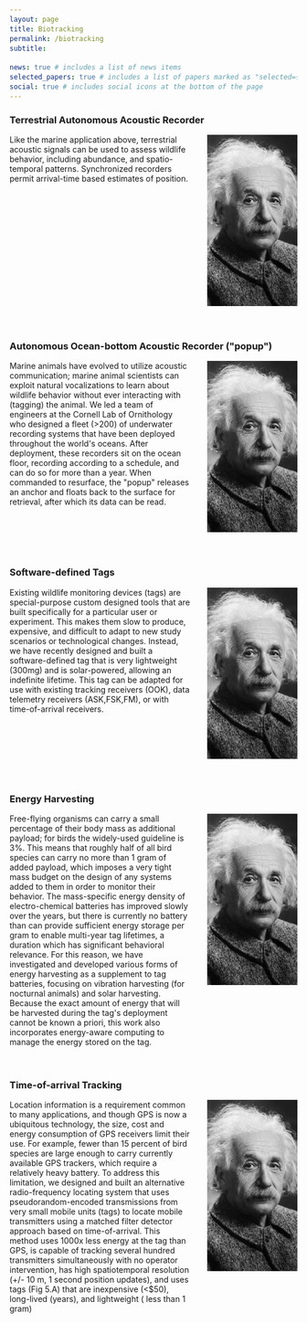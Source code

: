 ```yaml
---
layout: page
title: Biotracking
permalink: /biotracking
subtitle: 

news: true # includes a list of news items
selected_papers: true # includes a list of papers marked as "selected={true}"
social: true # includes social icons at the bottom of the page
---
```


### Terrestrial Autonomous Acoustic Recorder

<div style="display: flex;">
    <div style="flex: 2;padding-right: 30px;">
        Like the marine application above, terrestrial acoustic signals can be used to assess wildlife behavior, including abundance, and spatio-temporal patterns. Synchronized recorders permit arrival-time based estimates of position. 
    </div>
    <div style="flex: 1; margin-left: auto;">
        <img src="/assets/img/prof_pic.jpg" alt="Image Description" style="width: 300px; height: 300px; object-fit: cover;">
    </div>
</div>
<br/><br/>

### Autonomous Ocean-bottom Acoustic Recorder ("popup")

<div style="display: flex;">
    <div style="flex: 2;padding-right: 30px;">
        Marine animals have evolved to utilize acoustic communication; marine animal scientists can exploit natural vocalizations to learn about wildlife behavior without ever interacting with (tagging) the animal. We led a team of engineers at the Cornell Lab of Ornithology who designed a fleet (>200) of underwater recording systems that have been deployed throughout the world's oceans. After deployment, these recorders sit on the ocean floor, recording according to a schedule, and can do so for more than a year. When commanded to resurface, the "popup" releases an anchor and floats back to the surface for retrieval, after which its data can be read.
    </div>
    <div style="flex: 1; margin-left: auto;">
        <img src="/assets/img/prof_pic.jpg" alt="Image Description" style="width: 300px; height: 300px; object-fit: cover;">
    </div>
</div>
<br/><br/>

### Software-defined Tags

<div style="display: flex;">
    <div style="flex: 2;padding-right: 30px;">
        Existing wildlife monitoring devices (tags) are special-purpose custom designed tools that are built specifically for a particular user or experiment. This makes them slow to produce, expensive, and difficult to adapt to new study scenarios or technological changes. Instead, we have recently designed and built a software-defined tag that is very lightweight (300mg) and is solar-powered, allowing an indefinite lifetime. This tag can be adapted for use with existing tracking receivers (OOK), data telemetry receivers (ASK,FSK,FM), or with time-of-arrival receivers.
    </div>
    <div style="flex: 1; margin-left: auto;">
        <img src="/assets/img/prof_pic.jpg" alt="Image Description" style="width: 300px; height: 300px; object-fit: cover;">
    </div>
</div>
<br/><br/>


### Energy Harvesting

<div style="display: flex;">
    <div style="flex: 2;padding-right: 30px;">
        Free-flying organisms can carry a small percentage of their body mass as additional payload; for birds the widely-used guideline is 3%. This means that roughly half of all bird species can carry no more than 1 gram of added payload, which imposes a very tight mass budget on the design of any systems added to them in order to monitor their behavior. The mass-specific energy density of electro-chemical batteries has improved slowly over the years, but there is currently no battery than can provide sufficient energy storage per gram to enable multi-year tag lifetimes, a duration which has significant behavioral relevance. For this reason, we have investigated and developed various forms of energy harvesting as a supplement to tag batteries, focusing on vibration harvesting (for nocturnal animals) and solar harvesting. Because the exact amount of energy that will be harvested during the tag's deployment cannot be known a priori, this work also incorporates energy-aware computing to manage the energy stored on the tag.
    </div>
    <div style="flex: 1; margin-left: auto;">
        <img src="/assets/img/prof_pic.jpg" alt="Image Description" style="width: 300px; height: 300px; object-fit: cover;">
    </div>
</div>
<br/><br/>


### Time-of-arrival Tracking


<div style="display: flex;">
    <div style="flex: 2;padding-right: 30px;">
        Location information is a requirement common to many applications, and though GPS is now a ubiquitous technology, the size, cost and energy consumption of GPS receivers limit their use. For example, fewer than 15 percent of bird species are large enough to carry currently available GPS trackers, which require a relatively heavy battery. To address this limitation, we designed and built an alternative radio-frequency locating system that uses pseudorandom-encoded transmissions from very small mobile units (tags) to locate mobile transmitters using a matched filter detector approach based on time-of-arrival. This method uses 1000x less energy at the tag than GPS, is capable of tracking several hundred transmitters simultaneously with no operator intervention, has high spatiotemporal resolution (+/- 10 m, 1 second position updates), and uses tags (Fig 5.A) that are inexpensive (<$50), long-lived (years), and lightweight ( less than 1 gram)
    </div>
    <div style="flex: 1; margin-left: auto;">
        <img src="/assets/img/prof_pic.jpg" alt="Image Description" style="width: 300px; height: 300px; object-fit: cover;">
    </div>
</div>
<br/><br/>

